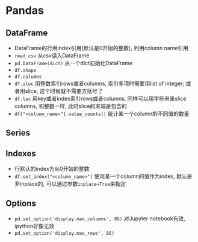 # Pandas

## DataFrame
* DataFrame的行用index引用(默认是0开始的整数), 列用column name引用
* `read_csv` 从csv读入DataFrame
* `pd.DataFrame(dict)` 从一个dict初始化DataFrame
* `df.shape`
* `df.columns`
* `df.iloc` 用整数索引rows或者columns, 索引多项时需要用list of integer; 或者用slice, 这个时候就不需要方括号了
* `df.loc` 用key或者index索引rows或者columns, 同样可以用字符串来slice columns, 和整数一样, 此时slice的末端是包含的
* `df["<column_name>"].value_counts()` 统计某一个column的不同值的数量

## Series

## Indexes
* 行默认的index为从0开始的整数
* `df.set_index("<column_name>")` 使用某一个column的值作为index, 默认是非inplace的, 可以通过参数`inplace=True`来指定

## Options
* `pd.set_option('display.max_columns', 85)` 对Jupyter notebook有效, ipython好像无效
* `pd.set_option('display.max_rows', 85)`
